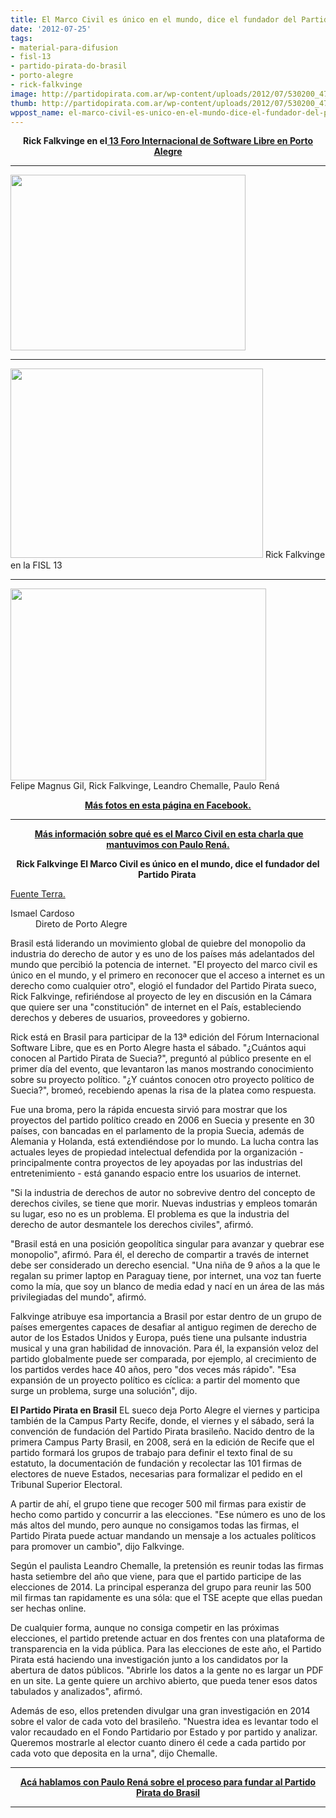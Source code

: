 ```yaml
---
title: El Marco Civil es único en el mundo, dice el fundador del Partido Pirata
date: '2012-07-25'
tags:
- material-para-difusion
- fisl-13
- partido-pirata-do-brasil
- porto-alegre
- rick-falkvinge
image: http://partidopirata.com.ar/wp-content/uploads/2012/07/530200_478117082215806_746469765_n.jpg
thumb: http://partidopirata.com.ar/wp-content/uploads/2012/07/530200_478117082215806_746469765_n-150x150.jpg
wppost_name: el-marco-civil-es-unico-en-el-mundo-dice-el-fundador-del-partido-pirata
---
```


<p style="text-align: center;"><strong>Rick Falkvinge en el<a href="http://fisl.org.br/13/" target="_blank"> 13 Foro Internacional de Software Libre en Porto Alegre</a></strong></p>


<hr />

<a href="http://partidopirata.com.ar/wp-content/uploads/2012/07/539035_478116942215820_2010189636_n.jpg"><img class="aligncenter  wp-image-5548" title="Rick Falkvinge en Brasil" src="http://partidopirata.com.ar/wp-content/uploads/2012/07/539035_478116942215820_2010189636_n-300x225.jpg" alt="" width="376" height="281" /></a>

<hr />

<a href="http://partidopirata.com.ar/wp-content/uploads/2012/07/555603_478116905549157_1060185226_n.jpg"><img class=" wp-image-5550" title="Rick Falkvinge en la FISL 13" src="http://partidopirata.com.ar/wp-content/uploads/2012/07/555603_478116905549157_1060185226_n-300x225.jpg" alt="" width="404" height="303" /></a> Rick Falkvinge en la FISL 13


<hr />

<a href="http://partidopirata.com.ar/wp-content/uploads/2012/07/530200_478117082215806_746469765_n.jpg"><img class=" wp-image-5553" title="Falkvinge en la FISL 3" src="http://partidopirata.com.ar/wp-content/uploads/2012/07/530200_478117082215806_746469765_n-300x225.jpg" alt="" width="409" height="307" /></a> <br />Felipe Magnus Gil, Rick Falkvinge, Leandro Chemalle, Paulo Rená

<p style="text-align: center;"><strong><a href="https://www.facebook.com/photo.php?fbid=478117082215806&amp;set=a.478114712216043.122239.180044272023090&amp;type=1&amp;theater" target="_blank">Más fotos en esta página en Facebook.</a></strong></p>


<hr />
<p style="text-align: center;"><strong> <a href="http://partidopirata.com.ar/3891/podcast-con-paulo-rena-da-silva-santarem-gestor-del-marco-civil-de-internet-de-brasil">Más información sobre qué es el Marco Civil en esta charla que mantuvimos con Paulo Rená.</a></strong></p>
<p style="text-align: center;"><strong>Rick Falkvinge El Marco Civil es único en el mundo, dice el fundador del Partido Pirata </strong></p>
<a href="http://tecnologia.terra.com.br/fisl/noticias/0,,OI6019746-EI20592,00-Marco+Civil+e+unico+no+mundo+diz+fundador+do+Partido+Pirata.html" target="_blank">Fuente Terra.</a>
<div><dl><dt>Ismael Cardoso</dt><dd>Direto de Porto Alegre</dd></dl></div>
<div id="SearchKey_Text1">

Brasil está liderando un movimiento global de quiebre del monopolio da industria do derecho de autor y es uno de los países más adelantados del mundo que percibió la potencia de internet. "El proyecto del marco civil es único en el mundo, y el primero en reconocer que el acceso a internet es un derecho como cualquier otro", elogió el fundador del Partido Pirata sueco, Rick Falkvinge, refiriéndose al proyecto de ley en discusión en la Cámara que quiere ser una "constitución" de internet en el País, estableciendo derechos y deberes de usuarios, proveedores y gobierno.

Rick está en Brasil para participar de la 13ª edición del Fórum Internacional Software Libre, que es en Porto Alegre hasta el sábado. "¿Cuántos aqui conocen al Partido Pirata de Suecia?", preguntó al público presente en el primer día del evento, que levantaron las manos mostrando conocimiento sobre su proyecto político. "¿Y cuántos conocen otro proyecto político de Suecia?", bromeó, recebiendo apenas la risa de la platea como respuesta.

Fue una broma, pero la rápida encuesta sirvió para mostrar que los proyectos del partido político creado en 2006 en Suecia y presente en 30 países, con bancadas en el parlamento de la propia Suecia, además de Alemania y Holanda, está extendiéndose por lo mundo. La lucha contra las actuales leyes de propiedad intelectual defendida por la organización - principalmente contra proyectos de ley apoyadas por las industrias del entretenimiento - está ganando espacio entre los usuarios de internet.

"Si la industria de derechos de autor no sobrevive dentro del concepto de derechos civiles, se tiene que morir. Nuevas industrias y empleos tomarán su lugar, eso no es un problema. El problema es que la industria del derecho de autor desmantele los derechos civiles", afirmó.

"Brasil está en una posición geopolítica singular para avanzar y quebrar ese monopolio", afirmó. Para él, el derecho de compartir a través de internet debe ser considerado un derecho esencial. "Una niña de 9 años a la que le regalan su primer laptop en Paraguay tiene, por internet, una voz tan fuerte como la mía, que soy un blanco de media edad y nací en un área de las más privilegiadas del mundo", afirmó.

Falkvinge atribuye esa importancia a Brasil por estar dentro de un grupo de países emergentes capaces de desafiar al antiguo regimen de derecho de autor de los Estados Unidos y Europa, pués tiene una pulsante industria musical y una gran habilidad de innovación. Para él, la expansión veloz del partido globalmente puede ser comparada, por ejemplo, al crecimiento de los partidos verdes hace 40 años, pero "dos veces más rápido". "Esa expansión de un proyecto político es cíclica: a partir del momento que surge un problema, surge una solución", dijo.

<strong>El Partido Pirata en Brasil</strong>
EL sueco deja Porto Alegre el viernes y participa también de la Campus Party Recife, donde, el viernes y el sábado, será la convención de fundación del Partido Pirata brasileño. Nacido dentro de la primera Campus Party Brasil, en 2008, será en la edición de Recife que el partido formará los grupos de trabajo para definir el texto final de su estatuto, la documentación de fundación y recolectar las 101 firmas de electores de nueve Estados, necesarias para formalizar el pedido en el Tribunal Superior Electoral.

A partir de ahí, el grupo tiene que recoger 500 mil firmas para existir de hecho como partido y concurrir a las elecciones. "Ese número es uno de los más altos del mundo, pero aunque no consigamos todas las firmas, el Partido Pirata puede actuar mandando un mensaje a los actuales políticos para promover un cambio", dijo Falkvinge.

Según el paulista Leandro Chemalle, la pretensión es reunir todas las firmas hasta setiembre del año que viene, para que el partido participe de las elecciones de 2014. La principal esperanza del grupo para reunir las 500 mil firmas tan rapidamente es una sóla: que el TSE acepte que ellas puedan ser hechas online.

De cualquier forma, aunque no consiga competir en las próximas elecciones, el partido pretende actuar en dos frentes con una plataforma de transparencia en la vida pública. Para las elecciones de este año, el Partido Pirata está haciendo una investigación junto a los candidatos por la abertura de datos públicos. "Abrirle los datos a la gente no es largar un PDF en un site. La gente quiere un archivo abierto, que pueda tener esos datos tabulados y analizados", afirmó.

Además de eso, ellos pretenden divulgar una gran investigación en 2014 sobre el valor de cada voto del brasileño. "Nuestra idea es levantar todo el valor recaudado en el Fondo Partidario por Estado y por partido y analizar. Queremos mostrarle al elector cuanto dinero él cede a cada partido por cada voto que deposita en la urna", dijo Chemalle.

</div>

<hr />
<p style="text-align: center;"><strong><a href="http://partidopirata.com.ar/5498/hablando-con-paulo-rena-sobre-el-lanzamiento-del-partido-pirata-de-brasil-y-el-marco-civil">Acá hablamos con Paulo Rená sobre el proceso para fundar al Partido Pirata do Brasil
</a></strong></p>


<hr />
